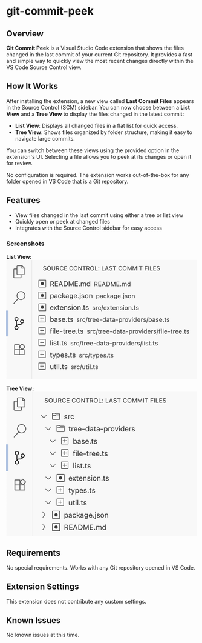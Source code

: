 # git-commit-peek

## Overview

**Git Commit Peek** is a Visual Studio Code extension that shows the files changed in the last commit of your current Git repository. It provides a fast and simple way to quickly view the most recent changes directly within the VS Code Source Control view.

## How It Works

After installing the extension, a new view called **Last Commit Files** appears in the Source Control (SCM) sidebar. You can now choose between a **List View** and a **Tree View** to display the files changed in the latest commit:

- **List View**: Displays all changed files in a flat list for quick access.
- **Tree View**: Shows files organized by folder structure, making it easy to navigate large commits.

You can switch between these views using the provided option in the extension's UI. Selecting a file allows you to peek at its changes or open it for review.

No configuration is required. The extension works out-of-the-box for any folder opened in VS Code that is a Git repository.

## Features

- View files changed in the last commit using either a tree or list view
- Quickly open or peek at changed files
- Integrates with the Source Control sidebar for easy access

### Screenshots

**List View:**
![List View Screenshot](images/screenshot-list-view.png)

**Tree View:**
![Tree View Screenshot](images/screenshot-tree-view.png)

## Requirements

No special requirements. Works with any Git repository opened in VS Code.

## Extension Settings

This extension does not contribute any custom settings.

## Known Issues

No known issues at this time.
